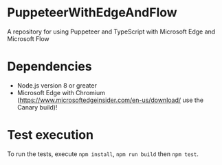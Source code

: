 # PuppeteerWithEdgeAndFlow
A repository for using Puppeteer and TypeScript with Microsoft Edge and Microsoft Flow

# Dependencies
* Node.js version 8 or greater
* Microsoft Edge with Chromium (https://www.microsoftedgeinsider.com/en-us/download/ use the Canary build)!

# Test execution
To run the tests, execute ```npm install```, ```npm run build``` then ```npm test```.
